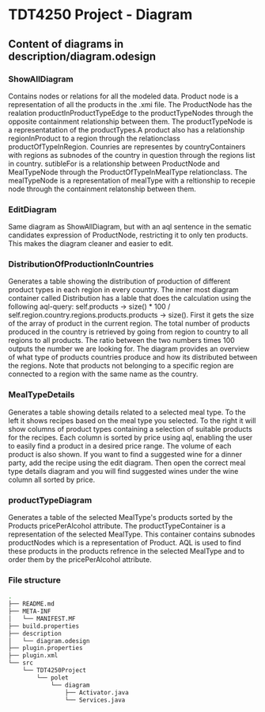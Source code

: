 # TDT4250 Project - Diagram

## Content of diagrams in description/diagram.odesign

### ShowAllDiagram

Contains nodes or relations for all the modeled data. Product node is a representation of all the products in the .xmi file. The ProductNode has the realation productInProductTypeEdge to the productTypeNodes through the opposite containment relationship between them. The productTypeNode is a representatation of the productTypes.A product also has a relationship regionInProduct to a region through the relationclass productOfTypeInRegion. Counries are representes by countryContainers with regions as subnodes of the country in question through the regions list in country. sutibleFor is a relationship between ProductNode and MealTypeNode through the ProductOfTypeInMealType relationclass. The mealTypeNode is a representation of mealType with a reltionship to recepie node through the containment relatonship between them.

### EditDiagram

Same diagram as ShowAllDiagram, but with an aql sentence in the sematic candidates expression of ProductNode, restricting it to only ten products. This makes the diagram cleaner and easier to edit.

### DistributionOfProductionInCountries

Generates a table showing the distribution of production of different product types in each region in every country. The inner most diagram container called Distribution has a lable that does the calculation using the following aql-query: self.products -> size() \* 100 / self.region.country.regions.products.products -> size(). First it gets the size of the array of product in the current region. The total number of products produced in the country is retrieved by going from region to country to all regions to all products. The ratio between the two numbers times 100 outputs the number we are looking for.
The diagram provides an overview of what type of products countries produce and how its distributed between the regions. Note that products not belonging to a specific region are connected to a region with the same name as the country.

### MealTypeDetails

Generates a table showing details related to a selected meal type. To the left it shows recipes based on the meal type you selected. To the right it will show columns of product types containing a selection of suitable products for the recipes. Each column is sorted by price using aql, enabling the user to easily find a product in a desired price range. The volume of each product is also shown.
If you want to find a suggested wine for a dinner party, add the recipe using the edit diagram. Then open the correct meal type details diagram and you will find suggested wines under the wine column all sorted by price.

### productTypeDiagram

Generates a table of the selected MealType's products sorted by the Products pricePerAlcohol attribute. The productTypeContainer is a representation of the selected MealType. This container contains subnodes productNodes which is a representation of Product. AQL is used to find these products in the products refrence in the selected MealType and to order them by the pricePerAlcohol attribute.

### File structure

```sh
.
├── README.md
├── META-INF
│   └── MANIFEST.MF
├── build.properties
├── description
│   └── diagram.odesign
├── plugin.properties
├── plugin.xml
└── src
    └── TDT4250Project
        └── polet
            └── diagram
                ├── Activator.java
                └── Services.java
```
